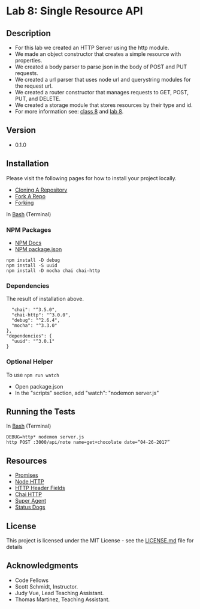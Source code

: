 # Lab 8: Single Resource API

## Description
* For this lab we created an HTTP Server using the http module.
* We made an object constructor that creates a simple resource with properties.
* We created a body parser to parse json in the body of POST and PUT requests.
* We created a url parser that uses node url and querystring modules for the request url.
* We created a router constructor that manages requests to GET, POST, PUT, and DELETE.
* We created a storage module that stores resources by their type and id.
* For more information see: [class 8](https://github.com/codefellows/seattle-javascript-401d15/tree/master/class-08-vanilla-REST-api) and [lab 8](https://github.com/codefellows-seattle-javascript-401d15/lab-08-single-resource-api).

## Version
* 0.1.0

## Installation
Please visit the following pages for how to install your project locally.

* [Cloning A Repository](https://help.github.com/articles/cloning-a-repository/)
* [Fork A Repo](https://help.github.com/articles/fork-a-repo/)
* [Forking](https://guides.github.com/activities/forking/)

In [Bash](https://en.wikipedia.org/wiki/Bash_(Unix_shell)) (Terminal)

### NPM Packages
* [NPM Docs](https://docs.npmjs.com)
* [NPM package.json](https://docs.npmjs.com/files/package.json)

```npm init
npm install -D debug
npm install -S uuid
npm install -D mocha chai chai-http
```
### Dependencies
The result of installation above.

```"devDependencies": {
  "chai": "^3.5.0",
  "chai-http": "^3.0.0",
  "debug": "^2.6.4",
  "mocha": "^3.3.0"
},
"dependencies": {
  "uuid": "^3.0.1"
}
```

### Optional Helper

To use `npm run watch`

* Open package.json
* In the "scripts" section, add "watch": "nodemon server.js"

## Running the Tests
In [Bash](https://en.wikipedia.org/wiki/Bash_(Unix_shell)) (Terminal)

```npm run test
DEBUG=http* nodemon server.js
http POST :3000/api/note name=get+chocolate date=“04-26-2017”
```

## Resources
* [Promises](https://developers.google.com/web/fundamentals/getting-started/primers/promises)
* [Node HTTP](https://nodejs.org/api/http.html)
* [HTTP Header Fields](https://en.wikipedia.org/wiki/List_of_HTTP_header_fields#Request_fields)
* [Chai HTTP](https://github.com/chaijs/chai-http)
* [Super Agent](https://visionmedia.github.io/superagent/)
* [Status Dogs](https://httpstatusdogs.com)

## License

This project is licensed under the MIT License - see the [LICENSE.md](https://github.com/mmpadget/lab-08-single-resource-api/blob/lab-08/lab-padget/LICENSE) file for details

## Acknowledgments
* Code Fellows
* Scott Schmidt, Instructor.
* Judy Vue, Lead Teaching Assistant.
* Thomas Martinez, Teaching Assistant.
